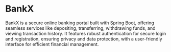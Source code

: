 # BankX
BankX is a secure online banking portal built with Spring Boot, offering seamless services like depositing, transferring, withdrawing funds, and viewing transaction history. It features robust authentication for secure login and registration, ensuring privacy and data protection, with a user-friendly interface for efficient financial management.

